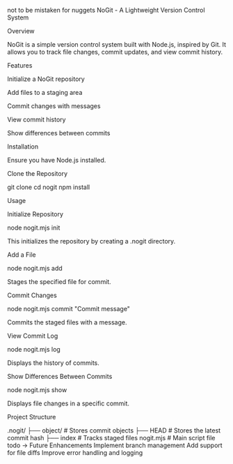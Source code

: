 not to be mistaken for nuggets 
NoGit - A Lightweight Version Control System

Overview

NoGit is a simple version control system built with Node.js, inspired by Git. It allows you to track file changes, commit updates, and view commit history.

Features

Initialize a NoGit repository

Add files to a staging area

Commit changes with messages

View commit history

Show differences between commits

Installation

Ensure you have Node.js installed.

Clone the Repository

git clone <repository-url>
cd nogit
npm install

Usage

Initialize Repository

node nogit.mjs init

This initializes the repository by creating a .nogit directory.

Add a File

node nogit.mjs add <filename>

Stages the specified file for commit.

Commit Changes

node nogit.mjs commit "Commit message"

Commits the staged files with a message.

View Commit Log

node nogit.mjs log

Displays the history of commits.

Show Differences Between Commits

node nogit.mjs show <commitHash>

Displays file changes in a specific commit.

Project Structure

.nogit/
  ├── object/       # Stores commit objects
  ├── HEAD          # Stores the latest commit hash
  ├── index         # Tracks staged files
nogit.mjs           # Main script file
todo ->
Future Enhancements
Implement branch management
Add support for file diffs
Improve error handling and logging


